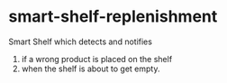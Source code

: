 # smart-shelf-replenishment

Smart Shelf which detects and notifies 
1. if a wrong product is placed on the shelf
2. when the shelf is about to get empty.
